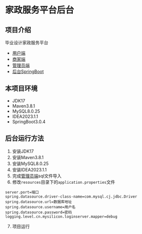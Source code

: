 # 家政服务平台后台

## 项目介绍

毕业设计家政服务平台

* [用户端](https://github.com/mysilicons/HouseKeepDemo)
* [商家端](https://github.com/mysilicons/Merchant)
* [管理员端](https://github.com/mysilicons/RuoYi)
* [后台SpringBoot](https://github.com/mysilicons/LoginServer)

## 本项目环境

* JDK17
* Maven3.8.1
* MySQL8.0.25
* IDEA2023.1.1
* SpringBoot3.0.4

## 后台运行方法

1. 安装JDK17
2. 安装Maven3.8.1
3. 安装MySQL8.0.25
4. 安装IDEA2023.1.1
5. 完成[管理员端](https://github.com/mysilicons/RuoYi)sql文件导入
6. 修改```resources```目录下的```application.properties```文件

```properties
server.port=端口
spring.datasource.driver-class-name=com.mysql.cj.jdbc.Driver
spring.datasource.url=数据库地址
spring.datasource.username=用户名
spring.datasource.password=密码
logging.level.cn.mysilicon.loginserver.mapper=debug
```

7. 项目运行